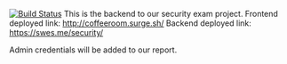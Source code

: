 
[![Build Status](https://travis-ci.com/swes42/valgfag4sem_security.svg?branch=main)](https://travis-ci.com/swes42/valgfag4sem_security)
This is the backend to our security exam project.
Frontend deployed link: http://coffeeroom.surge.sh/
Backend deployed link: https://swes.me/security/

Admin credentials will be added to our report.
